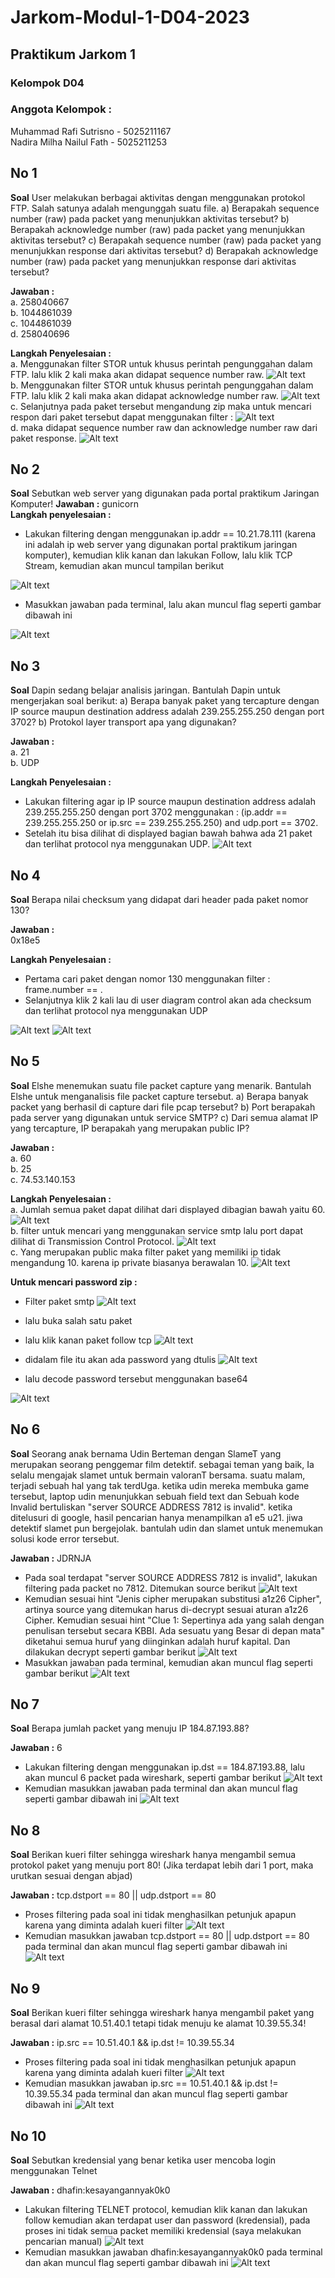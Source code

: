 # Jarkom-Modul-1-D04-2023


## Praktikum Jarkom 1 

### Kelompok D04
### Anggota Kelompok :
Muhammad Rafi Sutrisno - 5025211167 <br/>
Nadira Milha Nailul Fath - 5025211253

## No 1
**Soal**
User melakukan berbagai aktivitas dengan menggunakan protokol FTP. Salah satunya adalah mengunggah suatu file.
a) Berapakah sequence number (raw) pada packet yang menunjukkan aktivitas tersebut? 
b) Berapakah acknowledge number (raw) pada packet yang menunjukkan aktivitas tersebut? 
c) Berapakah sequence number (raw) pada packet yang menunjukkan response dari aktivitas tersebut?
d) Berapakah acknowledge number (raw) pada packet yang menunjukkan response dari aktivitas tersebut?

**Jawaban :** <br/>
a. 258040667<br/>
b. 1044861039<br/>
c. 1044861039<br/>
d. 258040696

**Langkah Penyelesaian :**<br/>
a. Menggunakan filter STOR untuk khusus perintah pengunggahan dalam FTP. lalu klik 2 kali maka akan didapat sequence number raw.
![Alt text](/Gambar/no1-a.jpeg)<br/>
b. Menggunakan filter STOR untuk khusus perintah pengunggahan dalam FTP. lalu klik 2 kali maka akan didapat acknowledge number raw.
![Alt text](/Gambar/no1-b.jpeg)<br/>
c. Selanjutnya pada paket tersebut mengandung zip maka untuk mencari respon dari paket tersebut dapat menggunakan filter :
![Alt text](/Gambar/no1-c.png)<br/>
d. maka didapat sequence number raw dan acknowledge number raw dari paket response.
![Alt text](/Gambar/no1-c.png)<br/>

## No 2
**Soal**
Sebutkan web server yang digunakan pada portal praktikum Jaringan Komputer!
**Jawaban :** gunicorn <br/>
**Langkah penyelesaian :**
- Lakukan filtering dengan menggunakan ip.addr == 10.21.78.111 (karena ini adalah ip web server yang digunakan portal praktikum jaringan komputer), kemudian klik kanan dan lakukan Follow, lalu klik TCP Stream, kemudian akan muncul tampilan berikut

![Alt text](/Gambar/no2-filtering.png)<br/>
- Masukkan jawaban pada terminal, lalu akan muncul flag seperti gambar dibawah ini

![Alt text](/Gambar/no2-flag.png)<br/>

## No 3
**Soal**
Dapin sedang belajar analisis jaringan. Bantulah Dapin untuk mengerjakan soal berikut:
a) Berapa banyak paket yang tercapture dengan IP source maupun destination address adalah 239.255.255.250 dengan port 3702?
b) Protokol layer transport apa yang digunakan?

**Jawaban :** <br/>
a. 21<br/>
b. UDP

**Langkah Penyelesaian :**
- Lakukan filtering agar ip IP source maupun destination address adalah 239.255.255.250 dengan port 3702 menggunakan : (ip.addr == 239.255.255.250 or ip.src == 239.255.255.250) and udp.port == 3702.<br/>
- Setelah itu bisa dilihat di displayed bagian bawah bahwa ada 21 paket 
dan terlihat protocol nya menggunakan UDP.
![Alt text](/Gambar/no3-a.png)

## No 4
**Soal**
Berapa nilai checksum yang didapat dari header pada paket nomor 130?

**Jawaban :** <br/>
0x18e5

**Langkah Penyelesaian :**
- Pertama cari paket dengan nomor 130 menggunakan filter : frame.number == .<br/>
- Selanjutnya klik 2 kali lau di user diagram control akan ada checksum dan terlihat protocol nya menggunakan UDP

![Alt text](/Gambar/no4.png)
![Alt text](/Gambar/no4-b.png)

## No 5
**Soal**
Elshe menemukan suatu file packet capture yang menarik. Bantulah Elshe untuk menganalisis file packet capture tersebut.
a) Berapa banyak packet yang berhasil di capture dari file pcap tersebut?
b) Port berapakah pada server yang digunakan untuk service SMTP?
c) Dari semua alamat IP yang tercapture, IP berapakah yang merupakan public IP?


**Jawaban :** <br/>
a. 60<br/>
b. 25<br/>
c. 74.53.140.153


**Langkah Penyelesaian :** <br/>
a. Jumlah semua paket dapat dilihat dari displayed dibagian bawah yaitu 60.
![Alt text](/Gambar/no5-a.png)<br/>
b. filter untuk mencari yang menggunakan service smtp lalu port dapat dilihat di Transmission Control Protocol.
![Alt text](/Gambar/no5-b.png)<br/>
c. Yang merupakan public maka filter paket yang memiliki ip tidak mengandung 10. karena ip private biasanya berawalan 10.
![Alt text](/Gambar/no5-c.png)

**Untuk mencari password zip :**
- Filter paket smtp
![Alt text](/Gambar/no5-zip-1.jpeg)<br/>
- lalu buka salah satu paket<br/>
- lalu klik kanan paket follow tcp
![Alt text](/Gambar/no5-zip-2.jpeg)<br/>
- didalam file itu akan ada password yang dtulis
![Alt text](/Gambar/no5-zip-3.png)<br/>

- lalu decode password tersebut menggunakan base64

![Alt text](/Gambar/no5-zip-4.jpeg)<br/>

## No 6
**Soal**
Seorang anak bernama Udin Berteman dengan SlameT yang merupakan seorang penggemar film detektif. sebagai teman yang baik, Ia selalu mengajak slamet untuk bermain valoranT bersama. suatu malam, terjadi sebuah hal yang tak terdUga. ketika udin mereka membuka game tersebut, laptop udin menunjukkan sebuah field text dan Sebuah kode Invalid bertuliskan "server SOURCE ADDRESS 7812 is invalid". ketika ditelusuri di google, hasil pencarian hanya menampilkan a1 e5 u21. jiwa detektif slamet pun bergejolak. bantulah udin dan slamet untuk menemukan solusi kode error tersebut.

**Jawaban :** JDRNJA <br/>
- Pada soal terdapat "server SOURCE ADDRESS 7812 is invalid", lakukan filtering pada packet no 7812. Ditemukan source berikut
![Alt text](/Gambar/no6-filtering.png)<br/>
- Kemudian sesuai hint "Jenis cipher merupakan substitusi a1z26 Cipher", artinya source yang ditemukan harus di-decrypt sesuai aturan a1z26 Cipher. Kemudian sesuai hint "Clue 1: Sepertinya ada yang salah dengan penulisan tersebut secara KBBI. Ada sesuatu yang Besar di depan mata" diketahui semua huruf yang diinginkan adalah huruf kapital. Dan dilakukan decrypt seperti gambar berikut
![Alt text](/Gambar/no6-decrypt.png)<br/>
- Masukkan jawaban pada terminal, kemudian akan muncul flag seperti gambar berikut
![Alt text](/Gambar/no6-flag.png)<br/>

## No 7
**Soal**
Berapa jumlah packet yang menuju IP 184.87.193.88?

**Jawaban :** 6 <br/>
- Lakukan filtering dengan menggunakan ip.dst == 184.87.193.88, lalu akan muncul 6 packet pada wireshark, seperti gambar berikut
![Alt text](/Gambar/no7-filtering.png)<br/>
- Kemudian masukkan jawaban pada terminal dan akan muncul flag seperti gambar dibawah ini
![Alt text](/Gambar/no7-flag.png)<br/>

## No 8
**Soal**
Berikan kueri filter sehingga wireshark hanya mengambil semua protokol paket yang menuju port 80! (Jika terdapat lebih dari 1 port, maka urutkan sesuai dengan abjad)

**Jawaban :** tcp.dstport == 80 || udp.dstport == 80 <br/>
- Proses filtering pada soal ini tidak menghasilkan petunjuk apapun karena yang diminta adalah kueri filter
![Alt text](/Gambar/no8-filtering.png)<br/>
- Kemudian masukkan jawaban tcp.dstport == 80 || udp.dstport == 80 pada terminal dan akan muncul flag seperti gambar dibawah ini
![Alt text](/Gambar/no8-flag.png)<br/>

## No 9
**Soal**
Berikan kueri filter sehingga wireshark hanya mengambil paket yang berasal dari alamat 10.51.40.1 tetapi tidak menuju ke alamat 10.39.55.34!

**Jawaban :** ip.src == 10.51.40.1 && ip.dst != 10.39.55.34
- Proses filtering pada soal ini tidak menghasilkan petunjuk apapun karena yang diminta adalah kueri filter
![Alt text](/Gambar/no9-filtering.png)<br/>
- Kemudian masukkan jawaban ip.src == 10.51.40.1 && ip.dst != 10.39.55.34 pada terminal dan akan muncul flag seperti gambar dibawah ini
![Alt text](/Gambar/no9-flag.png)<br/>

## No 10
**Soal**
Sebutkan kredensial yang benar ketika user mencoba login menggunakan Telnet

**Jawaban :** dhafin:kesayangannyak0k0
- Lakukan filtering TELNET protocol, kemudian klik kanan dan lakukan follow kemudian akan terdapat user dan password (kredensial), pada proses ini tidak semua packet memiliki kredensial (saya melakukan pencarian manual)
![Alt text](/Gambar/no10-filtering.png)<br/>
- Kemudian masukkan jawaban dhafin:kesayangannyak0k0 pada terminal dan akan muncul flag seperti gambar dibawah ini
![Alt text](/Gambar/no10-flag.png)<br/>
